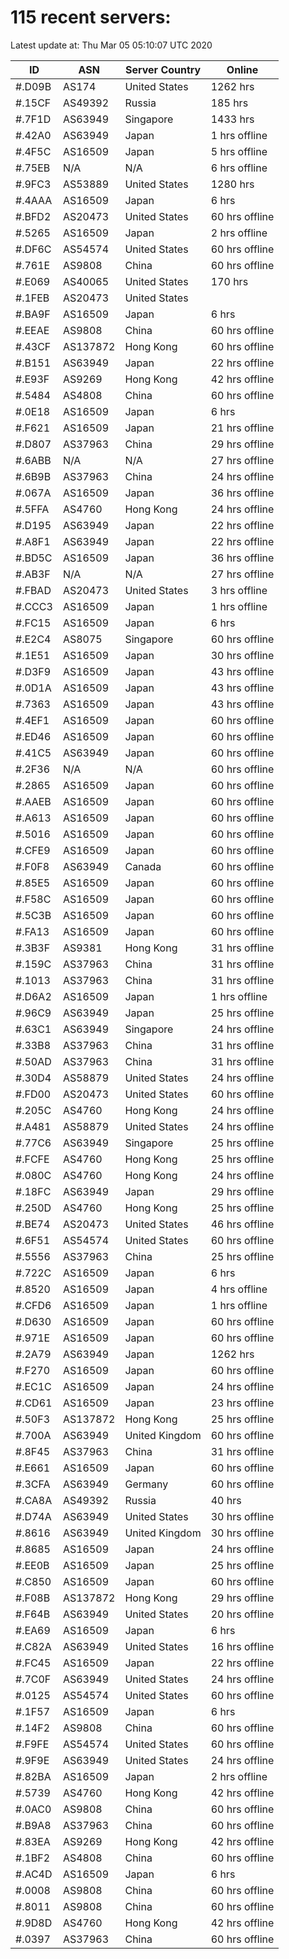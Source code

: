 # 115 recent servers:

Latest update at: Thu Mar 05 05:10:07 UTC 2020

| ID | ASN | Server Country | Online |
| -- | --- | -------------- | ------ |
| #.D09B | AS174 | United States | 1262 hrs |
| #.15CF | AS49392 | Russia | 185 hrs |
| #.7F1D | AS63949 | Singapore | 1433 hrs |
| #.42A0 | AS63949 | Japan | 1 hrs offline |
| #.4F5C | AS16509 | Japan | 5 hrs offline |
| #.75EB | N/A | N/A | 6 hrs offline |
| #.9FC3 | AS53889 | United States | 1280 hrs |
| #.4AAA | AS16509 | Japan | 6 hrs |
| #.BFD2 | AS20473 | United States | 60 hrs offline |
| #.5265 | AS16509 | Japan | 2 hrs offline |
| #.DF6C | AS54574 | United States | 60 hrs offline |
| #.761E | AS9808 | China | 60 hrs offline |
| #.E069 | AS40065 | United States | 170 hrs |
| #.1FEB | AS20473 | United States | |
| #.BA9F | AS16509 | Japan | 6 hrs |
| #.EEAE | AS9808 | China | 60 hrs offline |
| #.43CF | AS137872 | Hong Kong | 60 hrs offline |
| #.B151 | AS63949 | Japan | 22 hrs offline |
| #.E93F | AS9269 | Hong Kong | 42 hrs offline |
| #.5484 | AS4808 | China | 60 hrs offline |
| #.0E18 | AS16509 | Japan | 6 hrs |
| #.F621 | AS16509 | Japan | 21 hrs offline |
| #.D807 | AS37963 | China | 29 hrs offline |
| #.6ABB | N/A | N/A | 27 hrs offline |
| #.6B9B | AS37963 | China | 24 hrs offline |
| #.067A | AS16509 | Japan | 36 hrs offline |
| #.5FFA | AS4760 | Hong Kong | 24 hrs offline |
| #.D195 | AS63949 | Japan | 22 hrs offline |
| #.A8F1 | AS63949 | Japan | 22 hrs offline |
| #.BD5C | AS16509 | Japan | 36 hrs offline |
| #.AB3F | N/A | N/A | 27 hrs offline |
| #.FBAD | AS20473 | United States | 3 hrs offline |
| #.CCC3 | AS16509 | Japan | 1 hrs offline |
| #.FC15 | AS16509 | Japan | 6 hrs |
| #.E2C4 | AS8075 | Singapore | 60 hrs offline |
| #.1E51 | AS16509 | Japan | 30 hrs offline |
| #.D3F9 | AS16509 | Japan | 43 hrs offline |
| #.0D1A | AS16509 | Japan | 43 hrs offline |
| #.7363 | AS16509 | Japan | 43 hrs offline |
| #.4EF1 | AS16509 | Japan | 60 hrs offline |
| #.ED46 | AS16509 | Japan | 60 hrs offline |
| #.41C5 | AS63949 | Japan | 60 hrs offline |
| #.2F36 | N/A | N/A | 60 hrs offline |
| #.2865 | AS16509 | Japan | 60 hrs offline |
| #.AAEB | AS16509 | Japan | 60 hrs offline |
| #.A613 | AS16509 | Japan | 60 hrs offline |
| #.5016 | AS16509 | Japan | 60 hrs offline |
| #.CFE9 | AS16509 | Japan | 60 hrs offline |
| #.F0F8 | AS63949 | Canada | 60 hrs offline |
| #.85E5 | AS16509 | Japan | 60 hrs offline |
| #.F58C | AS16509 | Japan | 60 hrs offline |
| #.5C3B | AS16509 | Japan | 60 hrs offline |
| #.FA13 | AS16509 | Japan | 60 hrs offline |
| #.3B3F | AS9381 | Hong Kong | 31 hrs offline |
| #.159C | AS37963 | China | 31 hrs offline |
| #.1013 | AS37963 | China | 31 hrs offline |
| #.D6A2 | AS16509 | Japan | 1 hrs offline |
| #.96C9 | AS63949 | Japan | 25 hrs offline |
| #.63C1 | AS63949 | Singapore | 24 hrs offline |
| #.33B8 | AS37963 | China | 31 hrs offline |
| #.50AD | AS37963 | China | 31 hrs offline |
| #.30D4 | AS58879 | United States | 24 hrs offline |
| #.FD00 | AS20473 | United States | 60 hrs offline |
| #.205C | AS4760 | Hong Kong | 24 hrs offline |
| #.A481 | AS58879 | United States | 24 hrs offline |
| #.77C6 | AS63949 | Singapore | 25 hrs offline |
| #.FCFE | AS4760 | Hong Kong | 25 hrs offline |
| #.080C | AS4760 | Hong Kong | 24 hrs offline |
| #.18FC | AS63949 | Japan | 29 hrs offline |
| #.250D | AS4760 | Hong Kong | 25 hrs offline |
| #.BE74 | AS20473 | United States | 46 hrs offline |
| #.6F51 | AS54574 | United States | 60 hrs offline |
| #.5556 | AS37963 | China | 25 hrs offline |
| #.722C | AS16509 | Japan | 6 hrs |
| #.8520 | AS16509 | Japan | 4 hrs offline |
| #.CFD6 | AS16509 | Japan | 1 hrs offline |
| #.D630 | AS16509 | Japan | 60 hrs offline |
| #.971E | AS16509 | Japan | 60 hrs offline |
| #.2A79 | AS63949 | Japan | 1262 hrs |
| #.F270 | AS16509 | Japan | 60 hrs offline |
| #.EC1C | AS16509 | Japan | 24 hrs offline |
| #.CD61 | AS16509 | Japan | 23 hrs offline |
| #.50F3 | AS137872 | Hong Kong | 25 hrs offline |
| #.700A | AS63949 | United Kingdom | 60 hrs offline |
| #.8F45 | AS37963 | China | 31 hrs offline |
| #.E661 | AS16509 | Japan | 60 hrs offline |
| #.3CFA | AS63949 | Germany | 60 hrs offline |
| #.CA8A | AS49392 | Russia | 40 hrs |
| #.D74A | AS63949 | United States | 30 hrs offline |
| #.8616 | AS63949 | United Kingdom | 30 hrs offline |
| #.8685 | AS16509 | Japan | 24 hrs offline |
| #.EE0B | AS16509 | Japan | 25 hrs offline |
| #.C850 | AS16509 | Japan | 60 hrs offline |
| #.F08B | AS137872 | Hong Kong | 29 hrs offline |
| #.F64B | AS63949 | United States | 20 hrs offline |
| #.EA69 | AS16509 | Japan | 6 hrs |
| #.C82A | AS63949 | United States | 16 hrs offline |
| #.FC45 | AS16509 | Japan | 22 hrs offline |
| #.7C0F | AS63949 | United States | 24 hrs offline |
| #.0125 | AS54574 | United States | 60 hrs offline |
| #.1F57 | AS16509 | Japan | 6 hrs |
| #.14F2 | AS9808 | China | 60 hrs offline |
| #.F9FE | AS54574 | United States | 60 hrs offline |
| #.9F9E | AS63949 | United States | 24 hrs offline |
| #.82BA | AS16509 | Japan | 2 hrs offline |
| #.5739 | AS4760 | Hong Kong | 42 hrs offline |
| #.0AC0 | AS9808 | China | 60 hrs offline |
| #.B9A8 | AS37963 | China | 60 hrs offline |
| #.83EA | AS9269 | Hong Kong | 42 hrs offline |
| #.1BF2 | AS4808 | China | 60 hrs offline |
| #.AC4D | AS16509 | Japan | 6 hrs |
| #.0008 | AS9808 | China | 60 hrs offline |
| #.8011 | AS9808 | China | 60 hrs offline |
| #.9D8D | AS4760 | Hong Kong | 42 hrs offline |
| #.0397 | AS37963 | China | 60 hrs offline |

